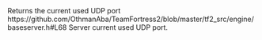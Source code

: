 <function name="GetUDPPort" parent="IServer" type="classfunc">
	<description>Returns the current used UDP port</description>
	<source>https://github.com/OthmanAba/TeamFortress2/blob/master/tf2_src/engine/baseserver.h#L68</source>
	<realm>Server</realm>
	<rets>
		<ret name="port" type="int">current used UDP port.</ret>
	</rets>
</function>